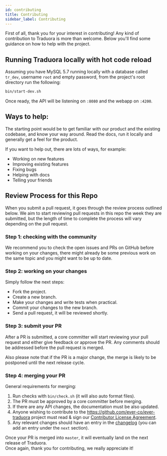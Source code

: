```yaml
---
id: contributing
title: Contributing
sidebar_label: Contributing
---
```



First of all, thank you for your interest in contributing! Any kind of contribution to Traduora is more than welcome. Below you'll find some guidance on how to help with the project.

## Running Traduora locally with hot code reload

Assuming you have MySQL 5.7 running locally with a database called `tr_dev`, username `root` and empty password, from the project's root directory run the following:

```sh
bin/start-dev.sh
```

Once ready, the API will be listening on `:8080` and the webapp on `:4200`.

## Ways to help:

The starting point would be to get familiar with our product and the existing codebase, and know your way around. Read the docs, run it locally and generally get a feel for the product.

If you want to help out, there are lots of ways, for example:

- Working on new features
- Improving existing features
- Fixing bugs
- Helping with docs
- Telling your friends

## Review Process for this Repo

When you submit a pull request, it goes through the review process outlined below. We aim to start reviewing pull requests in this repo the week they are submitted, but the length of time to complete the process will vary depending on the pull request.

### Step 1: checking with the community

We recommend you to check the open issues and PRs on GitHub before working on your changes, there might already be some previous work on the same topic and you might want to be up to date.

### Step 2: working on your changes

Simply follow the next steps:

- Fork the project.
- Create a new branch.
- Make your changes and write tests when practical.
- Commit your changes to the new branch.
- Send a pull request, it will be reviewed shortly.

### Step 3: submit your PR

After a PR is submitted, a core committer will start reviewing your pull request and either give feedback or approve the PR. Any comments should be addressed before the pull request is merged.

Also please note that if the PR is a major change, the merge is likely to be postponed until the next release cycle.

### Step 4: merging your PR

General requirements for merging:

1. Run checks with `bin/check.sh` (it will also auto format files).
1. The PR must be approved by a core committer before merging.
2. If there are any API changes, the documentation must be also updated.
3. Anyone wishing to contribute to the <https://github.com/ever-co/ever-traduora> project must read & sign our [Contributor License Agreement](https://cla-assistant.io/traduora/traduora).
4. Any relevant changes should have an entry in the [changelog](changelog.md) (you can add an entry under the `next` section).

Once your PR is merged into `master`, it will eventually land on the next release of Traduora.  
Once again, thank you for contributing, we really appreciate it!
